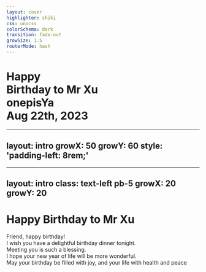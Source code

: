 ```yaml
---
layout: cover
highlighter: shiki
css: unocss
colorSchema: dark
transition: fade-out
growSize: 1.5
routerMode: hash
---
```



<div mt--2>
  <h1 flex="~ col">
    <div>Happy</div>
    <div flex="~ gap3 items-center">
      Birthday to Mr Xu <div i-simple-icons-cakephp/>
    </div>
  <div abs-bl mx-13 my-12 flex="~ col" text-sm text-left>
    <div tracking-widest op50>
      onepisYa
    </div>
    <div text-sm opacity-50>Aug 22th, 2023</div>
  </div>
  </h1>
</div>


---
layout: intro
growX: 50
growY: 60
style: 'padding-left: 8rem;'
---


<Cake/>

---
layout: intro
class: text-left pb-5
growX: 20
growY: 20
---

# Happy Birthday to Mr Xu

<div class="leading-8 opacity-80">
Friend, happy birthday! <br>
I wish you have a delightful birthday dinner tonight. <br>
Meeting you is such a blessing. <br>
I hope your new year of life will be more wonderful. <br>
May your birthday be filled with joy, and your life with health and peace<br>
</div>
